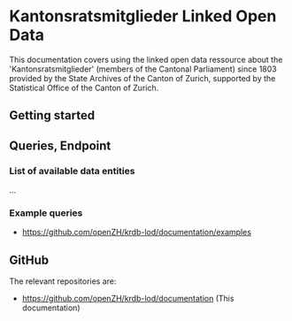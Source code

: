 # Kantonsratsmitglieder Linked Open Data
This documentation covers using the linked open data ressource about the 'Kantonsratsmitglieder' (members of the Cantonal Parliament) since 1803 provided by the State Archives of the Canton of Zurich, supported by the Statistical Office of the Canton of Zurich.
## Getting started
## Queries, Endpoint
### List of available data entities
...
### Example queries
- https://github.com/openZH/krdb-lod/documentation/examples
## GitHub
The relevant repositories are:
- https://github.com/openZH/krdb-lod/documentation (This documentation)
